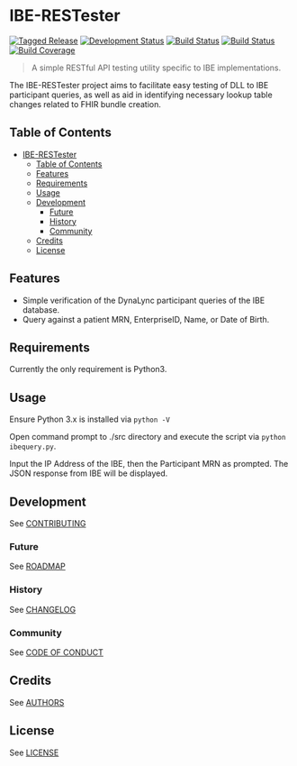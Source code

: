 # IBE-RESTester

[![Tagged Release](https://img.shields.io/badge/release-v0.1.0-blue.svg?longCache=true)](CHANGELOG.md)
[![Development Status](https://img.shields.io/badge/status-alpha-yellow.svg?longCache=true)](ROADMAP.md)
[![Build Status](https://img.shields.io/badge/build-unknown-lightgrey.svg?longCache=true)](https://travis-ci.org)
[![Build Status](https://img.shields.io/badge/build-pending-lightgrey.svg?longCache=true)](https://www.appveyor.com)
[![Build Coverage](https://img.shields.io/badge/coverage-0%25-lightgrey.svg?longCache=true)](https://codecov.io)

> A simple RESTful API testing utility specific to IBE implementations.

The IBE-RESTester project aims to facilitate easy testing of DLL to IBE participant queries, as well as aid in identifying necessary lookup table changes related to FHIR bundle creation.

## Table of Contents

- [IBE-RESTester](#ibe-restester)
  - [Table of Contents](#table-of-contents)
  - [Features](#features)
  - [Requirements](#requirements)
  - [Usage](#usage)
  - [Development](#development)
    - [Future](#future)
    - [History](#history)
    - [Community](#community)
  - [Credits](#credits)
  - [License](#license)

## Features

- Simple verification of the DynaLync participant queries of the IBE database.
- Query against a patient MRN, EnterpriseID, Name, or Date of Birth.

## Requirements

Currently the only requirement is Python3.

## Usage

Ensure Python 3.x is installed via `python -V`

Open command prompt to ./src directory and execute the script via `python ibequery.py`.

Input the IP Address of the IBE, then the Participant MRN as prompted. The JSON response from IBE will be displayed.

## Development

See [CONTRIBUTING](CONTRIBUTING.md)

### Future

See [ROADMAP](ROADMAP.md)

### History

See [CHANGELOG](CHANGELOG.md)

### Community

See [CODE OF CONDUCT](CODE_OF_CONDUCT.md)

## Credits

See [AUTHORS](AUTHORS.md)

## License

See [LICENSE](LICENSE)
